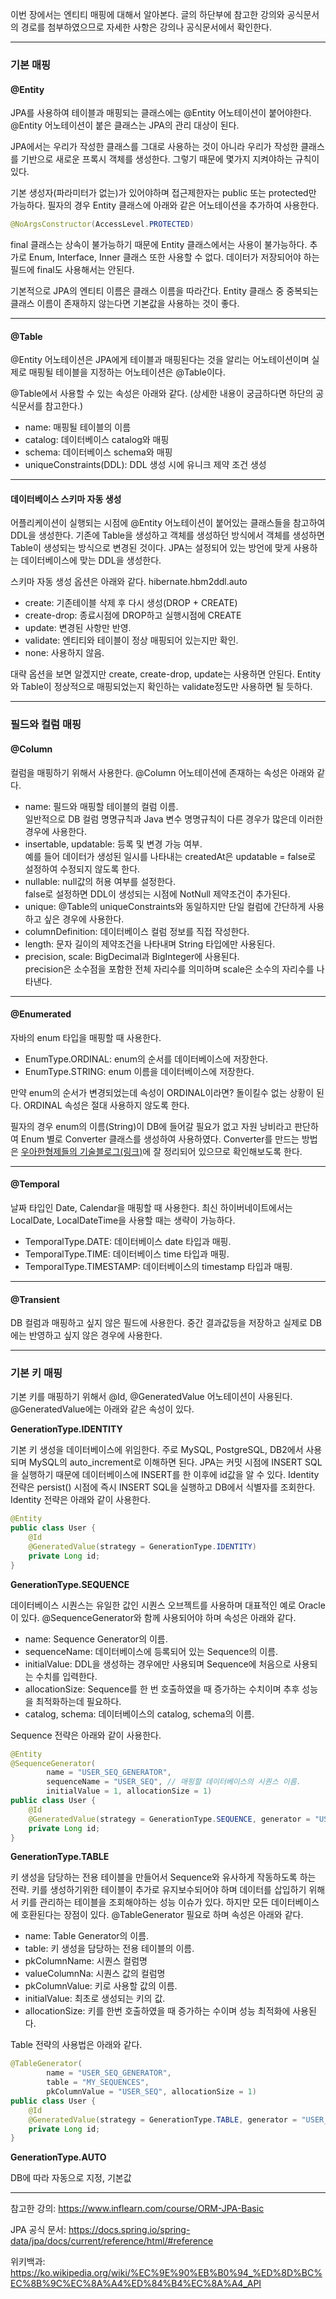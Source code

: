 이번 장에서는 엔티티 매핑에 대해서 알아본다.
글의 하단부에 참고한 강의와 공식문서의 경로를 첨부하였으므로 자세한 사항은 강의나 공식문서에서 확인한다.

---

### 기본 매핑

#### @Entity

JPA를 사용하여 테이블과 매핑되는 클래스에는 @Entity 어노테이션이 붙어야한다.
@Entity 어노테이션이 붙은 클래스는 JPA의 관리 대상이 된다.

JPA에서는 우리가 작성한 클래스를 그대로 사용하는 것이 아니라 우리가 작성한 클래스를 기반으로 새로운 프록시 객체를 생성한다.
그렇기 때문에 몇가지 지켜야하는 규칙이 있다.

기본 생성자(파라미터가 없는)가 있어야하며 접근제한자는 public 또는 protected만 가능하다.
필자의 경우 Entity 클래스에 아래와 같은 어노테이션을 추가하여 사용한다.
```java
@NoArgsConstructor(AccessLevel.PROTECTED)
```
final 클래스는 상속이 불가능하기 때문에 Entity 클래스에서는 사용이 불가능하다.
추가로 Enum, Interface, Inner 클래스 또한 사용할 수 없다.
데이터가 저장되어야 하는 필드에 final도 사용해서는 안된다.

기본적으로 JPA의 엔티티 이름은 클래스 이름을 따라간다.
Entity 클래스 중 중복되는 클래스 이름이 존재하지 않는다면 기본값을 사용하는 것이 좋다.

---

#### @Table
@Entity 어노테이션은 JPA에게 테이블과 매핑된다는 것을 알리는 어노테이션이며
실제로 매핑될 테이블을 지정하는 어노테이션은 @Table이다.

@Table에서 사용할 수 있는 속성은 아래와 같다. (상세한 내용이 궁금하다면 하단의 공식문서를 참고한다.)

- name: 매핑될 테이블의 이름
- catalog: 데이터베이스 catalog와 매핑
- schema: 데이터베이스 schema와 매핑
- uniqueConstraints(DDL): DDL 생성 시에 유니크 제약 조건 생성

---

#### 데이터베이스 스키마 자동 생성

어플리케이션이 실행되는 시점에 @Entity 어노테이션이 붙어있는 클래스들을 참고하여 DDL을 생성한다.
기존에 Table을 생성하고 객체를 생성하던 방식에서 객체를 생성하면 Table이 생성되는 방식으로 변경된 것이다.
JPA는 설정되어 있는 방언에 맞게 사용하는 데이터베이스에 맞는 DDL을 생성한다.

스키마 자동 생성 옵션은 아래와 같다.
hibernate.hbm2ddl.auto

- create: 기존테이블 삭제 후 다시 생성(DROP + CREATE)
- create-drop: 종료시점에 DROP하고 실행시점에 CREATE
- update: 변경된 사항만 반영.
- validate: 엔티티와 테이블이 정상 매핑되어 있는지만 확인.
- none: 사용하지 않음.

대략 옵션을 보면 알겠지만 create, create-drop, update는 사용하면 안된다.
Entity와 Table이 정상적으로 매핑되었는지 확인하는 validate정도만 사용하면 될 듯하다.

---

### 필드와 컬럼 매핑

#### @Column

컬럼을 매핑하기 위해서 사용한다. 
@Column 어노테이션에 존재하는 속성은 아래와 같다.

- name: 필드와 매핑할 테이블의 컬럼 이름.  
  일반적으로 DB 컬럼 명명규칙과 Java 변수 명명규칙이 다른 경우가 많은데 이러한 경우에 사용한다.
- insertable, updatable: 등록 및 변경 가능 여부.  
  예를 들어 데이터가 생성된 일시를 나타내는 createdAt은 updatable = false로 설정하여 수정되지 않도록 한다.
- nullable: null값의 허용 여부를 설정한다.  
  false로 설정하면 DDL이 생성되는 시점에 NotNull 제약조건이 추가된다.
- unique: @Table의 uniqueConstraints와 동일하지만 단일 컬럼에 간단하게 사용하고 싶은 경우에 사용한다.
- columnDefinition: 데이터베이스 컬럼 정보를 직접 작성한다.
- length: 문자 길이의 제약조건을 나타내며 String 타입에만 사용된다.
- precision, scale: BigDecimal과 BigInteger에 사용된다.  
  precision은 소수점을 포함한 전체 자리수를 의미하며 scale은 소수의 자리수를 나타낸다.  
  
---

#### @Enumerated

자바의 enum 타입을 매핑할 때 사용한다.

- EnumType.ORDINAL: enum의 순서를 데이터베이스에 저장한다.
- EnumType.STRING: enum 이름을 데이터베이스에 저장한다.

만약 enum의 순서가 변경되었는데 속성이 ORDINAL이라면?
돌이킬수 없는 상황이 된다. ORDINAL 속성은 절대 사용하지 않도록 한다.

필자의 경우 enum의 이름(String)이 DB에 들어갈 필요가 없고 자원 낭비라고 판단하여 Enum 별로 Converter 클래스를 생성하여 사용하였다.
Converter를 만드는 방법은 [우아한형제들의 기술블로그(링크)](https://techblog.woowahan.com/2600/)에 잘 정리되어 있으므로 확인해보도록 한다.

---

#### @Temporal

날짜 타입인 Date, Calendar을 매핑할 때 사용한다.
최신 하이버네이트에서는 LocalDate, LocalDateTime을 사용할 때는 생략이 가능하다.

- TemporalType.DATE: 데이터베이스 date 타입과 매핑.
- TemporalType.TIME: 데이터베이스 time 타입과 매핑.
- TemporalType.TIMESTAMP: 데이터베이스의 timestamp 타입과 매핑.

---

#### @Transient

DB 컬럼과 매핑하고 싶지 않은 필드에 사용한다.
중간 결과값등을 저장하고 실제로 DB에는 반영하고 싶지 않은 경우에 사용한다.

---

### 기본 키 매핑

기본 키를 매핑하기 위해서 @Id, @GeneratedValue 어노테이션이 사용된다.
@GeneratedValue에는 아래와 같은 속성이 있다.

**GenerationType.IDENTITY**

기본 키 생성을 데이터베이스에 위임한다.
주로 MySQL, PostgreSQL, DB2에서 사용되며 MySQL의 auto_increment로 이해하면 된다.
JPA는 커밋 시점에 INSERT SQL을 실행하기 때문에 데이터베이스에 INSERT를 한 이후에 id값을 알 수 있다.
Identity 전략은 persist() 시점에 즉시 INSERT SQL을 실행하고 DB에서 식별자를 조회한다.
Identity 전략은 아래와 같이 사용한다.

```java
@Entity
public class User {
    @Id
    @GeneratedValue(strategy = GenerationType.IDENTITY)
    private Long id;
}
```

**GenerationType.SEQUENCE** 

데이터베이스 시퀀스는 유일한 값인 시퀀스 오브젝트를 사용하며 대표적인 예로 Oracle이 있다.
@SequenceGenerator와 함께 사용되어야 하며 속성은 아래와 같다.

- name: Sequence Generator의 이름.
- sequenceName: 데이터베이스에 등록되어 있는 Sequence의 이름.
- initialValue: DDL을 생성하는 경우에만 사용되며 Sequence에 처음으로 사용되는 수치를 입력한다.
- allocationSize: Sequence를 한 번 호출하였을 때 증가하는 수치이며 추후 성능을 최적화하는데 필요하다.
- catalog, schema: 데이터베이스의 catalog, schema의 이름.

Sequence 전략은 아래와 같이 사용한다.

```java
@Entity
@SequenceGenerator(
        name = "USER_SEQ_GENERATOR",
        sequenceName = "USER_SEQ", // 매핑할 데이터베이스의 시퀀스 이름.
        initialValue = 1, allocationSize = 1)
public class User {
    @Id
    @GeneratedValue(strategy = GenerationType.SEQUENCE, generator = "USER_SEQ_GENERATOR")
    private Long id;
}
```

**GenerationType.TABLE** 

키 생성을 담당하는 전용 테이블을 만들어서 Sequence와 유사하게 작동하도록 하는 전략.
키를 생성하기위한 테이블이 추가로 유지보수되어야 하며 데이터를 삽입하기 위해서 키를 관리하는 테이블을 조회해야하는 성능 이슈가 있다.
하지만 모든 데이터베이스에 호환된다는 장점이 있다.
@TableGenerator 필요로 하며 속성은 아래와 같다.

- name: Table Generator의 이름.
- table: 키 생성을 담당하는 전용 테이블의 이름.
- pkColumnName: 시퀀스 컬럼명
- valueColumnNa: 시퀀스 값의 컬럼명
- pkColumnValue: 키로 사용할 값의 이름.
- initialValue: 최초로 생성되는 키의 값.
- allocationSize: 키를 한번 호출하였을 때 증가하는 수이며 성능 최적화에 사용된다.

Table 전략의 사용법은 아래와 같다.

```java
@TableGenerator(
        name = "USER_SEQ_GENERATOR",
        table = "MY_SEQUENCES",
        pkColumnValue = "USER_SEQ", allocationSize = 1)
public class User {
    @Id
    @GeneratedValue(strategy = GenerationType.TABLE, generator = "USER_SEQ_GENERATOR")
    private Long id;
}
```

**GenerationType.AUTO** 

DB에 따라 자동으로 지정, 기본값

---

참고한 강의: https://www.inflearn.com/course/ORM-JPA-Basic

JPA 공식 문서: https://docs.spring.io/spring-data/jpa/docs/current/reference/html/#reference

위키백과: https://ko.wikipedia.org/wiki/%EC%9E%90%EB%B0%94_%ED%8D%BC%EC%8B%9C%EC%8A%A4%ED%84%B4%EC%8A%A4_API